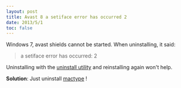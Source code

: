 ```yaml
---
layout: post
title: Avast 8 a setiface error has occurred 2
date: 2013/5/1
toc: false
---
```


Windows 7, avast shields cannot be started. When uninstalling, it said:

> a setiface error has occurred: 2

<!--more-->

Uninstalling with the [uninstall utility](http://www.avast.com/uninstall-utility) and reinstalling again won't help.

**Solution**: Just uninstall [mactype](https://code.google.com/p/mactype/) !